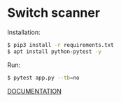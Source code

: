 # Switch scanner

Installation:
```sh
$ pip3 install -r requirements.txt
$ apt install python-pytest -y
```
Run:

```sh
$ pytest app.py --tb=no
```

[DOCUMENTATION](https://github.com/PnzJust/switch-ios-scanner/tree/main/documentation)